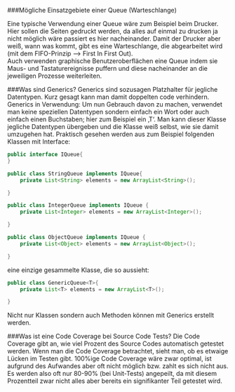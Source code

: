 ###Mögliche Einsatzgebiete einer Queue (Warteschlange)

Eine typische Verwendung einer Queue wäre zum Beispiel beim Drucker. Hier sollen die Seiten gedruckt werden, 
da alles auf einmal zu drucken ja nicht möglich wäre passiert es hier nacheinander. 
Damit der Drucker aber weiß, wann was kommt, gibt es eine Warteschlange, die abgearbeitet wird (mit dem FIFO-Prinzip --> First In First Out).  
Auch verwenden graphische Benutzeroberflächen eine Queue indem sie Maus- und Tastaturereignisse puffern 
und diese nacheinander an die jeweiligen Prozesse weiterleiten.

###Was sind Generics? 
Generics sind sozusagen Platzhalter für jegliche Datentypen. Kurz gesagt kann man damit doppelten code verhindern.
Generics in Verwendung:
Um nun Gebrauch davon zu machen, verwendet man keine speziellen Datentypen sondern einfach ein Wort oder auch einfach 
einen Buchstaben; hier zum Beispiel ein ‚T‘. 
Man kann dieser Klasse jegliche Datentypen übergeben und die Klasse weiß selbst, wie sie damit umzugehen hat. 
Praktisch gesehen werden aus zum Beispiel folgenden Klassen mit Interface:
```java
public interface IQueue{
}

public class StringQueue implements IQueue{
	private List<String> elements = new ArrayList<String>();

}

public class IntegerQueue implements IQueue {
	private List<Integer> elements = new ArrayList<Integer>();

}

public class ObjectQueue implements IQueue {
	private List<Object> elements = new ArrayList<Object>();

}
```

eine einzige gesammelte Klasse, die so aussieht:

```java
public class GenericQueue<T>{
	private List<T> elements = new ArrayList<T>();

}
```

Nicht nur Klassen sondern auch Methoden können mit Generics erstellt werden.
	 
###Was ist eine Code Coverage bei Source Code Tests?
Die Code Coverage gibt an, wie viel Prozent des Source Codes automatisch getestet werden. 
Wenn man die Code Coverage betrachtet, sieht man, ob es etwaige Lücken im Testen gibt. 
100%ige Code Coverage wäre zwar optimal, ist aufgrund des Aufwandes aber oft nicht möglich bzw. zahlt es sich nicht aus. 
Es werden also oft nur 80-90% (bei Unit-Tests) angepeilt, da mit diesem Prozentteil zwar nicht alles aber bereits ein signifikanter Teil getestet wird.